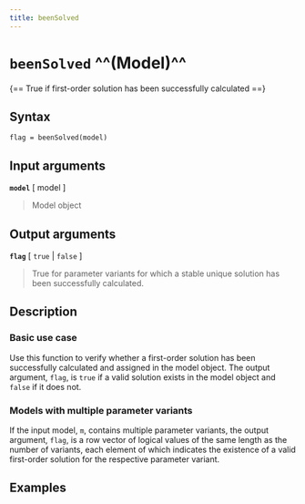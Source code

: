 ```yaml
---
title: beenSolved
---
```


# `beenSolved` ^^(Model)^^

{== True if first-order solution has been successfully calculated ==}


## Syntax

    flag = beenSolved(model)


## Input arguments 

__`model`__ [ model ]
> 
> Model object
> 

## Output arguments 

__`flag`__ [ `true` | `false` ]
> 
> True for parameter variants for which a stable unique solution has
> been successfully calculated.
> 


## Description 


### Basic use case

Use this function to verify whether a first-order solution has been
successfully calculated and assigned in the model object. The output
argument, `flag`, is `true` if a valid solution exists in the model
object and `false` if it does not.


### Models with multiple parameter variants 

If the input model, `m`, contains multiple parameter variants, the output
argument, `flag`, is a row vector of logical values of the same length as
the number of variants, each element of which indicates the existence of
a valid first-order solution for the respective parameter variant.


## Examples

